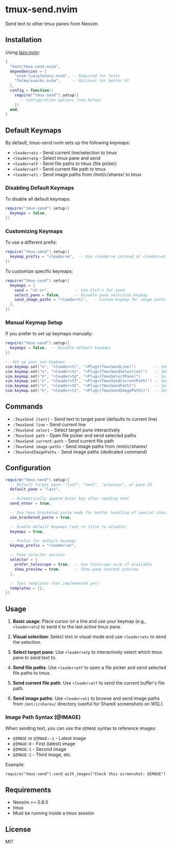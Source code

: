 # tmux-send.nvim

Send text to other tmux panes from Neovim.

## Installation

Using [lazy.nvim](https://github.com/folke/lazy.nvim):

```lua
{
  "kent/tmux-send.nvim",
  dependencies = {
    "nvim-lua/plenary.nvim", -- Required for tests
    "folke/snacks.nvim",     -- Optional for better UI
  },
  config = function()
    require("tmux-send").setup({
      -- Configuration options (see below)
    })
  end,
}
```

## Default Keymaps

By default, tmux-send.nvim sets up the following keymaps:

- `<leader>ats` - Send current line/selection to tmux
- `<leader>atp` - Select tmux pane and send
- `<leader>atF` - Send file paths to tmux (file picker)
- `<leader>atf` - Send current file path to tmux
- `<leader>ati` - Send image paths from /mnt/c/sharex/ to tmux

### Disabling Default Keymaps

To disable all default keymaps:

```lua
require("tmux-send").setup({
  keymaps = false,
})
```

### Customizing Keymaps

To use a different prefix:

```lua
require("tmux-send").setup({
  keymap_prefix = "<leader>m",  -- Use <leader>m instead of <leader>at
})
```

To customize specific keymaps:

```lua
require("tmux-send").setup({
  keymaps = {
    send = "<C-s>",           -- Use Ctrl-s for send
    select_pane = false,      -- Disable pane selection keymap
    send_image_paths = "<leader>ti",  -- Custom keymap for image paths
  },
})
```

### Manual Keymap Setup

If you prefer to set up keymaps manually:

```lua
require("tmux-send").setup({
  keymaps = false,  -- Disable default keymaps
})

-- Set up your own keymaps
vim.keymap.set("n", "<leader>tl", "<Plug>(TmuxSendLine)")        -- Send current line
vim.keymap.set("x", "<leader>ts", "<Plug>(TmuxSendSelection)")   -- Send visual selection
vim.keymap.set("n", "<leader>tp", "<Plug>(TmuxSelectPane)")      -- Select pane
vim.keymap.set("n", "<leader>tf", "<Plug>(TmuxSendCurrentPath)") -- Send current file path
vim.keymap.set("n", "<leader>tF", "<Plug>(TmuxSendPath)")        -- Send file paths (picker)
vim.keymap.set("n", "<leader>ti", "<Plug>(TmuxSendImagePaths)")  -- Send image paths
```

## Commands

- `:TmuxSend [text]` - Send text to target pane (defaults to current line)
- `:TmuxSend line` - Send current line
- `:TmuxSend select` - Select target pane interactively
- `:TmuxSend path` - Open file picker and send selected paths
- `:TmuxSend current-path` - Send current file path
- `:TmuxSend image-paths` - Send image paths from /mnt/c/sharex/
- `:TmuxSendImagePaths` - Send image paths (dedicated command)

## Configuration

```lua
require("tmux-send").setup({
  -- Default target pane: "last", "next", "previous", or pane ID
  default_pane = "last",

  -- Automatically append Enter key after sending text
  send_enter = true,

  -- Use tmux bracketed paste mode for better handling of special characters
  use_bracketed_paste = true,

  -- Enable default keymaps (set to false to disable)
  keymaps = true,

  -- Prefix for default keymaps
  keymap_prefix = "<leader>at",

  -- Pane selector options
  selector = {
    prefer_telescope = true,  -- Use telescope.nvim if available
    show_preview = true,      -- Show pane content preview
  },

  -- Text templates (not implemented yet)
  templates = {},
})
```

## Usage

1. **Basic usage**: Place cursor on a line and use your keymap (e.g., `<leader>ats`) to send it to the last active tmux pane.

2. **Visual selection**: Select text in visual mode and use `<leader>ats` to send the selection.

3. **Select target pane**: Use `<leader>atp` to interactively select which tmux pane to send text to.

4. **Send file paths**: Use `<leader>atF` to open a file picker and send selected file paths to tmux.

5. **Send current file path**: Use `<leader>atf` to send the current buffer's file path.

6. **Send image paths**: Use `<leader>ati` to browse and send image paths from `/mnt/c/sharex/` directory (useful for ShareX screenshots on WSL).

### Image Path Syntax (@IMAGE)

When sending text, you can use the `@IMAGE` syntax to reference images:

- `@IMAGE` or `@IMAGE:-1` - Latest image
- `@IMAGE:0` - First (latest) image
- `@IMAGE:1` - Second image
- `@IMAGE:2` - Third image, etc.

Example:
```
require("tmux-send").send_with_images("Check this screenshot: @IMAGE")
```

## Requirements

- Neovim >= 0.8.0
- tmux
- Must be running inside a tmux session

## License

MIT

